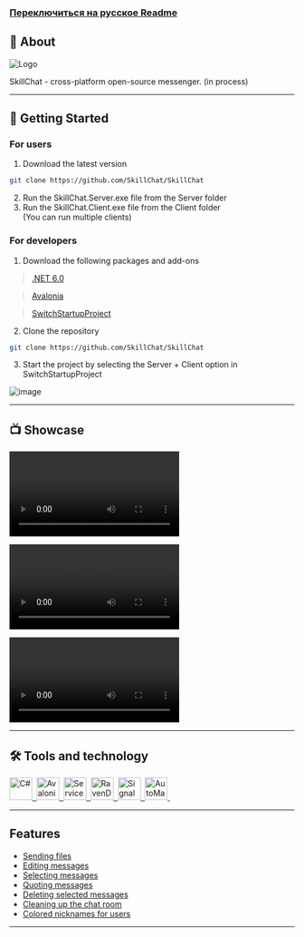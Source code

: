 ### [Переключиться на русское Readme](README.md)
## 📖 About  

![Logo](https://user-images.githubusercontent.com/61462657/171970177-ef4aa4e0-33ae-4a27-a791-c5adb68f53e5.svg)

SkillChat - cross-platform open-source messenger.
(in process)

---
## 🚀 Getting Started
### For users
1. Download the latest version
```sh
git clone https://github.com/SkillChat/SkillChat
```
2. Run the SkillChat.Server.exe file from the Server folder  
3. Run the SkillChat.Client.exe file from the Client folder  
(You can run multiple clients)
### For developers
1. Download the following packages and add-ons
> [.NET 6.0](https://dotnet.microsoft.com/en-us/download/dotnet/6.0)

> [Avalonia](https://marketplace.visualstudio.com/items?itemName=AvaloniaTeam.AvaloniaforVisualStudio)

> [SwitchStartupProject](https://marketplace.visualstudio.com/items?itemName=vs-publisher-141975.SwitchStartupProjectForVS2019)

2. Clone the repository
```sh
git clone https://github.com/SkillChat/SkillChat
```
3. Start the project by selecting the Server + Client option in SwitchStartupProject

![image](https://user-images.githubusercontent.com/61462657/172032136-95d55f65-8451-4fce-b46c-ea0da859006f.png )

---
## 📺 Showcase

<video src="https://user-images.githubusercontent.com/61462657/172044241-fa4d2d4b-a5cb-4d15-b46c-85a11fb16c96.mp4" ></video>

<video src="https://user-images.githubusercontent.com/61462657/172043463-dc75a8e2-df2a-45f4-b866-fe70389f05dd.mp4" ></video>

<video src="https://user-images.githubusercontent.com/61462657/172043473-2e6c4ff4-455d-4ecc-a2c6-3ff61cc7f70c.mp4" ></video>

---
## 🛠️ Tools and technology
<div>
    <a href="https://docs.microsoft.com/ru-ru/dotnet/" target="_blank">
      <img src="https://user-images.githubusercontent.com/61462657/171970442-3c60c757-6df1-4d2f-8d20-200e1f2d4448.svg"  title="C#" alt="С#" width="40" height="40"/>&nbsp;
    </a>
    <a href="https://avaloniaui.net/" target="_blank">
  <img src="https://user-images.githubusercontent.com/61462657/171970443-06d06ff4-6830-49e7-8d64-df37a3f47205.svg" title="AvaloniaUi" alt="AvaloniaUi" width="40" height="40"/>&nbsp;
    </a>
      <a href="https://servicestack.net/" target="_blank">
  <img src="https://user-images.githubusercontent.com/61462657/171977777-19c0bffc-48ae-4731-a437-850fccab2bd0.png" title="ServiceStack" alt="ServiceStack" width="40" height="40"/>&nbsp;
    </a>
      <a href="https://ravendb.net/" target="_blank">
  <img src="https://user-images.githubusercontent.com/61462657/171979984-bbd27329-e2ee-4883-94b2-695f1935762a.png" title="RavenDB" alt="RavenDB" width="40" height="40"/>&nbsp;
    </a>
      <a href="https://github.com/SignalR/SignalR" target="_blank">
 <img src="https://user-images.githubusercontent.com/61462657/171978461-101570ee-f828-478d-b132-cb5601a9c0a9.png" title="SignalR" alt="SignalR" width="40" height="40"/>&nbsp;   
    </a>
      <a href="https://automapper.org/" target="_blank">
  <img src="https://user-images.githubusercontent.com/61462657/171980547-0b97aec8-7e04-49e1-b6b5-8905651249b3.png" title="AutoMapper" alt="AutoMapper" width="40" height="40"/>&nbsp;
    </a>
</div>

---
 ## Features
 + [Sending files](https://github.com/SkillChat/SkillChat/pull/46)  
 + [Editing messages](https://github.com/SkillChat/SkillChat/pull/61)  
 + [Selecting messages](https://github.com/SkillChat/SkillChat/pull/89)  
 + [Quoting messages](https://github.com/SkillChat/SkillChat/pull/83)  
 + [Deleting selected messages](https://github.com/SkillChat/SkillChat/pull/95)  
 + [Cleaning up the chat room](https://github.com/SkillChat/SkillChat/pull/95)  
 + [Colored nicknames for users](https://github.com/SkillChat/SkillChat/pull/108)  

---
